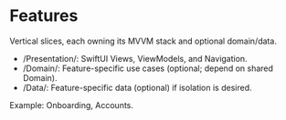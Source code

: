 # Features

Vertical slices, each owning its MVVM stack and optional domain/data.

- <Feature>/Presentation/: SwiftUI Views, ViewModels, and Navigation.
- <Feature>/Domain/: Feature-specific use cases (optional; depend on shared Domain).
- <Feature>/Data/: Feature-specific data (optional) if isolation is desired.

Example: Onboarding, Accounts.
